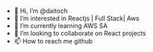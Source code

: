 - 👋 Hi, I’m @daitoch
- 👀 I’m interested in Reactjs | Full Stack| Aws
- 🌱 I’m currently learning AWS SA
- 💞️ I’m looking to collaborate on React projects
- 📫 How to reach me github

<!---
daitoch/daitoch is a ✨ special ✨ repository because its `README.md` (this file) appears on your GitHub profile.
You can click the Preview link to take a look at your changes.
--->
